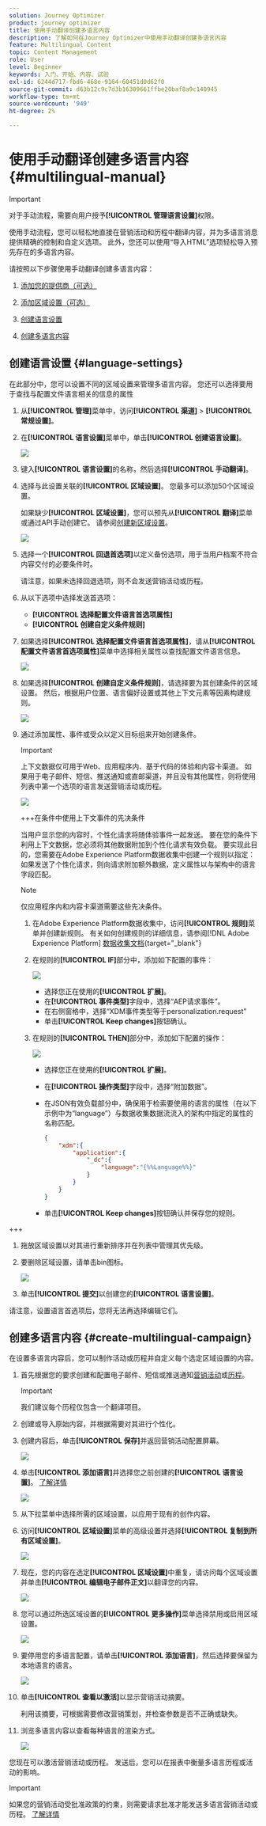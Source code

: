 ```yaml
---
solution: Journey Optimizer
product: journey optimizer
title: 使用手动翻译创建多语言内容
description: 了解如何在Journey Optimizer中使用手动翻译创建多语言内容
feature: Multilingual Content
topic: Content Management
role: User
level: Beginner
keywords: 入门、开始、内容、试验
exl-id: 6244d717-fbd6-468e-9164-60451d0d62f0
source-git-commit: d63b12c9c7d3b16309661ffbe20baf8a9c140945
workflow-type: tm+mt
source-wordcount: '949'
ht-degree: 2%

---
```


# 使用手动翻译创建多语言内容 {#multilingual-manual}

>[!IMPORTANT]
>
>对于手动流程，需要向用户授予&#x200B;**[!UICONTROL 管理语言设置]**&#x200B;权限。

使用手动流程，您可以轻松地直接在营销活动和历程中翻译内容，并为多语言消息提供精确的控制和自定义选项。 此外，您还可以使用“导入HTML”选项轻松导入预先存在的多语言内容。

请按照以下步骤使用手动翻译创建多语言内容：

1. [添加您的提供商（可选）](multilingual-provider.md)

1. [添加区域设置（可选）](multilingual-locale.md)

1. [创建语言设置](#create-language-settings)

1. [创建多语言内容](#create-a-multilingual-campaign)

## 创建语言设置 {#language-settings}

在此部分中，您可以设置不同的区域设置来管理多语言内容。 您还可以选择要用于查找与配置文件语言相关的信息的属性

1. 从&#x200B;**[!UICONTROL 管理]**&#x200B;菜单中，访问&#x200B;**[!UICONTROL 渠道]** > **[!UICONTROL 常规设置]**。

1. 在&#x200B;**[!UICONTROL 语言设置]**&#x200B;菜单中，单击&#x200B;**[!UICONTROL 创建语言设置]**。

   ![](assets/language_settings_1.png)

1. 键入&#x200B;**[!UICONTROL 语言设置]**&#x200B;的名称，然后选择&#x200B;**[!UICONTROL 手动翻译]**。

1. 选择与此设置关联的&#x200B;**[!UICONTROL 区域设置]**。 您最多可以添加50个区域设置。

   如果缺少&#x200B;**[!UICONTROL 区域设置]**，您可以预先从&#x200B;**[!UICONTROL 翻译]**&#x200B;菜单或通过API手动创建它。 请参阅[创建新区域设置](#create-locale)。

   ![](assets/multilingual-settings-2.png)

1. 选择一个&#x200B;**[!UICONTROL 回退首选项]**&#x200B;以定义备份选项，用于当用户档案不符合内容交付的必要条件时。

   请注意，如果未选择回退选项，则不会发送营销活动或历程。

1. 从以下选项中选择发送首选项：

   * **[!UICONTROL 选择配置文件语言首选项属性]**
   * **[!UICONTROL 创建自定义条件规则]**

1. 如果选择&#x200B;**[!UICONTROL 选择配置文件语言首选项属性]**，请从&#x200B;**[!UICONTROL 配置文件语言首选项属性]**&#x200B;菜单中选择相关属性以查找配置文件语言信息。

   ![](assets/multilingual-settings-3.png)

1. 如果选择&#x200B;**[!UICONTROL 创建自定义条件规则]**，请选择要为其创建条件的区域设置。 然后，根据用户位置、语言偏好设置或其他上下文元素等因素构建规则。

   ![](assets/multilingual-settings-4.png)

1. 通过添加属性、事件或受众以定义目标组来开始创建条件。

   >[!IMPORTANT]
   >
   >上下文数据仅可用于Web、应用程序内、基于代码的体验和内容卡渠道。 如果用于电子邮件、短信、推送通知或直邮渠道，并且没有其他属性，则将使用列表中第一个选项的语言发送营销活动或历程。

   ![](assets/multilingual-settings-6.png)

   +++在条件中使用上下文事件的先决条件

   当用户显示您的内容时，个性化请求将随体验事件一起发送。 要在您的条件下利用上下文数据，您必须将其他数据附加到个性化请求有效负载。 要实现此目的，您需要在Adobe Experience Platform数据收集中创建一个规则以指定：如果发送了个性化请求，则向请求附加额外数据，定义属性以与架构中的语言字段匹配。

   >[!NOTE]
   >
   >仅应用程序内和内容卡渠道需要这些先决条件。

   1. 在Adobe Experience Platform数据收集中，访问&#x200B;**[!UICONTROL 规则]**&#x200B;菜单并创建新规则。 有关如何创建规则的详细信息，请参阅[!DNL Adobe Experience Platform] [数据收集文档](https://experienceleague.adobe.com/en/docs/experience-platform/collection/e2e#create-a-rule){target="_blank"}

   2. 在规则的&#x200B;**[!UICONTROL IF]**&#x200B;部分中，添加如下配置的事件：

      ![](assets/multilingual-experience-events-rule-if.png)

      * 选择您正在使用的&#x200B;**[!UICONTROL 扩展]**。
      * 在&#x200B;**[!UICONTROL 事件类型]**&#x200B;字段中，选择“AEP请求事件”。
      * 在右侧窗格中，选择“XDM事件类型等于personalization.request”
      * 单击&#x200B;**[!UICONTROL Keep changes]**&#x200B;按钮确认。

   3. 在规则的&#x200B;**[!UICONTROL THEN]**&#x200B;部分中，添加如下配置的操作：

      ![](assets/multilingual-experience-events-rule-then.png)

      * 选择您正在使用的&#x200B;**[!UICONTROL 扩展]**。
      * 在&#x200B;**[!UICONTROL 操作类型]**&#x200B;字段中，选择“附加数据”。
      * 在JSON有效负载部分中，确保用于检索要使用的语言的属性（在以下示例中为“language”）与数据收集数据流流入的架构中指定的属性的名称匹配。

        ```JSON
        {
            "xdm":{
                "application":{
                    "_dc":{
                        "language":"{%%Language%%}"
                    }
                }
            }
        }
        ```

      * 单击&#x200B;**[!UICONTROL Keep changes]**&#x200B;按钮确认并保存您的规则。

+++

1. 拖放区域设置以对其进行重新排序并在列表中管理其优先级。

1. 要删除区域设置，请单击bin图标。

   ![](assets/multilingual-settings-5.png)

1. 单击&#x200B;**[!UICONTROL 提交]**&#x200B;以创建您的&#x200B;**[!UICONTROL 语言设置]**。

请注意，设置语言首选项后，您将无法再选择编辑它们。

<!--
1. Access the **[!UICONTROL channel configurations]** menu and create a new channel configuration or select an existing one.


1. In the **[!UICONTROL Header parameters]** section, select the **[!UICONTROL Enable multilingual]** option.

1. Select your **[!UICONTROL Locales dictionary]** and add as many as needed.
-->

## 创建多语言内容 {#create-multilingual-campaign}

在设置多语言内容后，您可以制作活动或历程并自定义每个选定区域设置的内容。

1. 首先根据您的要求创建和配置电子邮件、短信或推送通知[营销活动](../campaigns/create-campaign.md)或[历程](../building-journeys/journeys-message.md)。

   >[!IMPORTANT]
   >
   >我们建议每个历程仅包含一个翻译项目。

1. 创建或导入原始内容，并根据需要对其进行个性化。

1. 创建内容后，单击&#x200B;**[!UICONTROL 保存]**&#x200B;并返回营销活动配置屏幕。

   ![](assets/multilingual-campaign-2.png)

1. 单击&#x200B;**[!UICONTROL 添加语言]**&#x200B;并选择您之前创建的&#x200B;**[!UICONTROL 语言设置]**。 [了解详情](#create-language-settings)

   ![](assets/multilingual-campaign-3.png)

1. 从下拉菜单中选择所需的区域设置，以应用于现有的创作内容。

1. 访问&#x200B;**[!UICONTROL 区域设置]**&#x200B;菜单的高级设置并选择&#x200B;**[!UICONTROL 复制到所有区域设置]**。

   ![](assets/multilingual-campaign-4.png)

1. 现在，您的内容在选定&#x200B;**[!UICONTROL 区域设置]**&#x200B;中重复，请访问每个区域设置并单击&#x200B;**[!UICONTROL 编辑电子邮件正文]**&#x200B;以翻译您的内容。

   ![](assets/multilingual-campaign-5.png)

1. 您可以通过所选区域设置的&#x200B;**[!UICONTROL 更多操作]**&#x200B;菜单选择禁用或启用区域设置。

   ![](assets/multilingual-campaign-6.png)

1. 要停用您的多语言配置，请单击&#x200B;**[!UICONTROL 添加语言]**，然后选择要保留为本地语言的语言。

   ![](assets/multilingual-campaign-7.png)

1. 单击&#x200B;**[!UICONTROL 查看以激活]**&#x200B;以显示营销活动摘要。

   利用该摘要，可根据需要修改营销策划，并检查参数是否不正确或缺失。

1. 浏览多语言内容以查看每种语言的渲染方式。

   ![](assets/multilingual-campaign-8.png)

您现在可以激活营销活动或历程。 发送后，您可以在报表中衡量多语言历程或活动的影响。

>[!IMPORTANT]
>
> 如果您的营销活动受批准政策的约束，则需要请求批准才能发送多语言营销活动或历程。 [了解详情](../test-approve/gs-approval.md)

<!--
# Create a multilingual journey {#create-multilingual-journey}

1. Create your journey with a Delivery and personalize your content as needed.
1. From your delivery action, click Edit content.
1. Click Add languages.

-->
